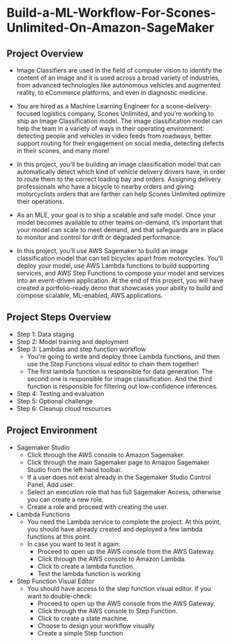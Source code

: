 # Build-a-ML-Workflow-For-Scones-Unlimited-On-Amazon-SageMaker
## Project Overview

- Image Classifiers are used in the field of computer vision to identify the content of an image and it is used across a broad variety of industries, from advanced technologies like autonomous vehicles and augmented reality, to eCommerce platforms, and even in diagnostic medicine.

- You are hired as a Machine Learning Engineer for a scone-delivery-focused logistics company, Scones Unlimited, and you’re working to ship an Image Classification model. The image classification model can help the team in a variety of ways in their operating environment: detecting people and vehicles in video feeds from roadways, better support routing for their engagement on social media, detecting defects in their scones, and many more!

- In this project, you'll be building an image classification model that can automatically detect which kind of vehicle delivery drivers have, in order to route them to the correct loading bay and orders. Assigning delivery professionals who have a bicycle to nearby orders and giving motorcyclists orders that are farther can help Scones Unlimited optimize their operations.

- As an MLE, your goal is to ship a scalable and safe model. Once your model becomes available to other teams on-demand, it’s important that your model can scale to meet demand, and that safeguards are in place to monitor and control for drift or degraded performance.

- In this project, you’ll use AWS Sagemaker to build an image classification model that can tell bicycles apart from motorcycles. You'll deploy your model, use AWS Lambda functions to build supporting services, and AWS Step Functions to compose your model and services into an event-driven application. At the end of this project, you will have created a portfolio-ready demo that showcases your ability to build and compose scalable, ML-enabled, AWS applications.
  
## Project Steps Overview
   - Step 1: Data staging
   - Step 2: Model training and deployment
   - Step 3: Lambdas and step function workflow
      - You're going to write and deploy three Lambda functions, and then use the Step Functions visual editor to chain them together!
      - The first lambda function is responsible for data generation. The second one is responsible for image classification. And the third function is responsible for filtering out low-confidence inferences.
   - Step 4: Testing and evaluation
   - Step 5: Optional challenge
   - Step 6: Cleanup cloud resources
## Project Environment
- Sagemaker Studio
   - Click through the AWS console to Amazon Sagemaker.
   - Click through the main Sagemaker page to Amazon Sagemaker Studio from the left hand toolbar.
   - If a user does not exist already in the Sagemaker Studio Control Panel, Add user.
   - Select an execution role that has full Sagemaker Access, otherwise you can create a new role.
   - Create a role and proceed with creating the user.
- Lambda Functions
   - You need the Lambda service to complete the project. At this point, you should have already created and deployed a few lambda functions at this point.
   - In case you want to test it again:
      - Proceed to open up the AWS console from the AWS Gateway.
      - Click through the AWS console to Amazon Lambda.
      - Click to create a lambda function.
      - Test the lambda function is working
- Step Function Visual Editor
   - You should have access to the step function visual editor. If you want to double-check:
     - Proceed to open up the AWS console from the AWS Gateway.
     - Click through the AWS console to Step Function.
     - Click to create a state machine.
     - Choose to design your workflow visually
     - Create a simple Step function

